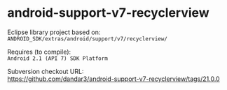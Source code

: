 android-support-v7-recyclerview
===============================

Eclipse library project based on:<br/>
`ANDROID_SDK/extras/android/support/v7/recyclerview/`

Requires (to compile):<br/>
`Android 2.1 (API 7) SDK Platform`

Subversion checkout URL:<br/>
https://github.com/dandar3/android-support-v7-recyclerview/tags/21.0.0
